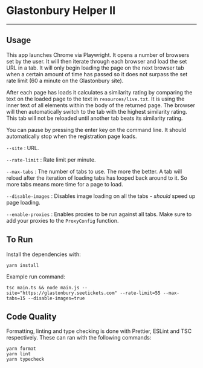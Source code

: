 # Glastonbury Helper II

---

## Usage
This app launches Chrome via Playwright. It opens a number of browsers set by the user. It will then iterate through each browser and load the set URL in a tab. It will only begin loading the page on the next browser tab when a certain amount of time has passed so it does not surpass the set rate limit (60 a minute on the Glastonbury site). 

After each page has loads it calculates a similarity rating by comparing the text on the loaded page to the text in `resources/live.txt`. It is using the inner text of all elements within the body of the returned page. The browser will then automatically switch to the tab with the highest similarity rating. This tab will not be reloaded until another tab beats its similarity rating.

You can pause by pressing the enter key on the command line. It should automatically stop when the registration page loads.

`--site` : URL.

`--rate-limit` : Rate limit per minute.

`--max-tabs` : The number of tabs to use. The more the better. A tab will reload after the iteration of loading tabs has looped back around to it. So more tabs means more time for a page to load. 

`--disable-images` : Disables image loading on all the tabs - _should_ speed up page loading.

`--enable-proxies` : Enables proxies to be run against all tabs. Make sure to add your proxies to the `ProxyConfig` function.

## To Run

Install the dependencies with:

```
yarn install
```

Example run command:

```
tsc main.ts && node main.js --site="https://glastonbury.seetickets.com" --rate-limit=55 --max-tabs=15 --disable-images=true
```

## Code Quality

Formatting, linting and type checking is done with Prettier, ESLint and TSC respectively. These can ran with the following commands:

```
yarn format
yarn lint
yarn typecheck
```
